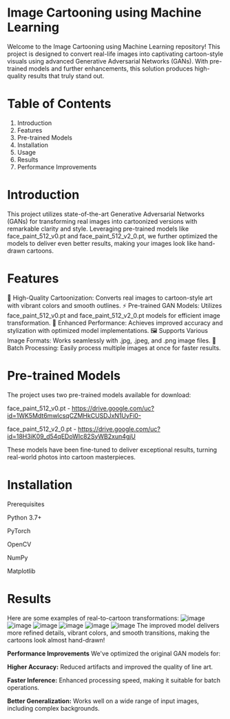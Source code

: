 # **Image Cartooning using Machine Learning**

Welcome to the Image Cartooning using Machine Learning repository! This project is designed to convert real-life images into captivating cartoon-style visuals using advanced Generative Adversarial Networks (GANs). With pre-trained models and further enhancements, this solution produces high-quality results that truly stand out.


# **Table of Contents**
  1. Introduction
  2. Features
  3. Pre-trained Models
  4. Installation
  5. Usage
  6. Results
  7. Performance Improvements


# **Introduction**

This project utilizes state-of-the-art Generative Adversarial Networks (GANs) for transforming real images into cartoonized versions with remarkable clarity and style. Leveraging pre-trained models like face_paint_512_v0.pt and face_paint_512_v2_0.pt, we further optimized the models to deliver even better results, making your images look like hand-drawn cartoons.

# **Features**
  🎨 High-Quality Cartoonization: Converts real images to cartoon-style art with vibrant colors and smooth outlines.
  ⚡ Pre-trained GAN Models: Utilizes face_paint_512_v0.pt and face_paint_512_v2_0.pt models for efficient image transformation.
  🚀 Enhanced Performance: Achieves improved accuracy and stylization with optimized model implementations.
  🖼️ Supports Various Image Formats: Works seamlessly with .jpg, .jpeg, and .png image files.
  🔄 Batch Processing: Easily process multiple images at once for faster results.

# **Pre-trained Models**
The project uses two pre-trained models available for download:

  face_paint_512_v0.pt - https://drive.google.com/uc?id=1WK5Mdt6mwlcsqCZMHkCUSDJxN1UyFi0-
  
  face_paint_512_v2_0.pt - https://drive.google.com/uc?id=18H3iK09_d54qEDoWIc82SyWB2xun4gjU
  
These models have been fine-tuned to deliver exceptional results, turning real-world photos into cartoon masterpieces.

# **Installation**
  Prerequisites
  
  Python 3.7+
  
  PyTorch
  
  OpenCV
  
  NumPy
  
  Matplotlib


# **Results**
Here are some examples of real-to-cartoon transformations:
![image](https://github.com/user-attachments/assets/de6549ec-b44d-4beb-83a1-4f3ecd0f2e07)
![image](https://github.com/user-attachments/assets/db9a5395-26ea-4111-ac73-b11970fa1f3c)
![image](https://github.com/user-attachments/assets/3c76908d-0007-43f8-9dd1-8d0ed2bbbfc0)
![image](https://github.com/user-attachments/assets/625a8673-580a-4c7b-9f4e-aff4187bff00)
![image](https://github.com/user-attachments/assets/e886b123-977b-4062-a119-5b7270438a84)
![image](https://github.com/user-attachments/assets/3f69aa13-05ee-40c2-b4fb-625306a848cb)
The improved model delivers more refined details, vibrant colors, and smooth transitions, making the cartoons look almost hand-drawn!


**Performance Improvements**
We've optimized the original GAN models for:

  **Higher Accuracy:** Reduced artifacts and improved the quality of line art.
  
  **Faster Inference:** Enhanced processing speed, making it suitable for batch operations.
  
  **Better Generalization:** Works well on a wide range of input images, including complex backgrounds.









